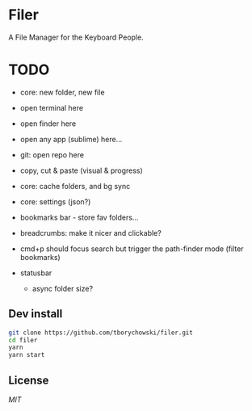 # Filer
A File Manager for the Keyboard People.



# TODO

- core: new folder, new file
- open terminal here
- open finder here
- open any app (sublime) here...
- git: open repo here
- copy, cut & paste (visual & progress)

- core: cache folders, and bg sync
- core: settings (json?)
- bookmarks bar - store fav folders...
- breadcrumbs: make it nicer and clickable?

- cmd+p should focus search but trigger the path-finder mode (filter bookmarks)

- statusbar
    - async folder size?



## Dev install
```sh
git clone https://github.com/tborychowski/filer.git
cd filer
yarn
yarn start
```


## License
*MIT*
